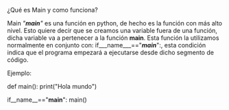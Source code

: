 ¿Qué es Main y como funciona?

Main _"__main__"_ es una función en python, de hecho es la función con más alto nivel. 
Esto quiere decir que se creamos una variable fuera de una función, dicha variable va a pertenecer a la función __main__.
Esta función la utilizamos normalmente en conjunto con: if___name___=="___main___":, esta condición indica que el programa empezará a ejecutarse desde dicho segmento de código.

Ejemplo:

def main():
	print("Hola mundo")

if__name__=="__main__":
	main()
